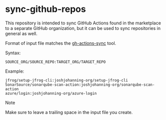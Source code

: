 # sync-github-repos

This repository is intended to sync GitHub Actions found in the marketplace to a separate GitHub organization, but it can be used to sync repositories in general as well.

Format of input file matches the [gh-actions-sync](https://docs.github.com/en/enterprise-server@3.8/admin/github-actions/managing-access-to-actions-from-githubcom/manually-syncing-actions-from-githubcom#example-using-the-actions-sync-tool) tool.

Syntax:

```csv
SOURCE_ORG/SOURCE_REPO:TARGET_ORG/TARGET_REPO
```

Example:

```csv
jfrog/setup-jfrog-cli:joshjohanning-org/setup-jfrog-cli
SonarSource/sonarqube-scan-action:joshjohanning-org/sonarqube-scan-action
azure/login:joshjohanning-org/azure-login

```

> [!NOTE]
> Make sure to leave a trailing space in the input file you create.
